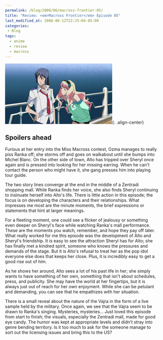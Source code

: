 ```yaml
---
permalink: /blog/2008/06/macross-frontier-05/
title: "Review: <em>Macross Frontier</em> Episode 05"
last_modified_at: 2008-06-12T22:25:04-05:00
categories:
 - Blog
tags:
  - anime
  - review
  - macross
---
```


![Macross Frontier Episode 05](/assets/images/reviews/macross_frontier-05.jpg){: .align-center}
## Spoilers ahead

Furious at her entry into the Miss Macross contest, Ozma manages to really piss Ranka off; she storms off and goes on
walkabout until she bumps into Michel Blanc. On the other side of town, Alto has tripped over Sheryl once again and is
pressed into looking for her missing earring. When he can't contact the person who might have it, she gang presses him
into playing tour guide.

The two story lines converge at the end in the middle of a Zentradi shopping mall. While Ranka finds her voice, she also
finds Sheryl continuing to insinuate herself into Alto's life. There is little action in this episode; the focus is on
developing the characters and their relationships. What impresses me most are the minute moments, the brief expressions
or statements that hint at larger meanings.

For a fleeting moment, one could see a flicker of jealousy or something even deeper on Sheryl's face while watching
Ranka's mall performance. These are the moments you watch, remember, and hope they pay off later. What really worked for
me this episode was the development of Alto and Sheryl's friendship. It is easy to see the attraction Sheryl has for
Alto; she has finally met a kindred spirit, someone who knows the pressures and demands of the stage. But it is Alto's
refusal to treat her as the pop idol everyone else does that keeps her close. Plus, it is incredibly easy to get a good
rise out of him.

As he shows her around, Alto sees a lot of his past life in her; she simply wants to have something of her own,
something that isn't about schedules, press, and publicity. She may have the world at her fingertips, but it is always
just out of reach for her own enjoyment. While she can be petulant and demanding, you can see that he empathizes with
her situation.

There is a small reveal about the nature of the Vajra in the form of a live sample held by the military. Once again, we
see that the Vajra seem to be drawn to Ranka's singing. Mysteries, mysteries... Just loved this episode from start to
finish; the visuals, especially the Zentradi mall, made for good eye candy. The humor was kept at appropriate levels and
didn't stray into genre bending territory. Is it too much to ask for the someone manage to sort out the licensing issues
and bring this to the US?